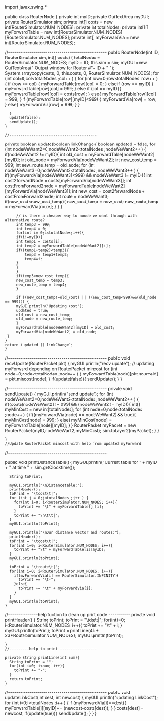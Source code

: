 import javax.swing.*;

public class RouterNode {
  private int myID;
  private GuiTextArea myGUI;
  private RouterSimulator sim;
  private int[] costs = new int[RouterSimulator.NUM_NODES];
  private int totalNodes;
  private int[][] myForwardTable = new int[RouterSimulator.NUM_NODES][RouterSimulator.NUM_NODES];
  private int[] myForwardVia = new int[RouterSimulator.NUM_NODES];

  //--------------------------------------------------
  public RouterNode(int ID, RouterSimulator sim, int[] costs) {
    totalNodes = RouterSimulator.NUM_NODES;
    myID = ID;
    this.sim = sim;
    myGUI =new GuiTextArea("  Output window for Router #"+ ID + "  ");
    System.arraycopy(costs, 0, this.costs, 0, RouterSimulator.NUM_NODES);
    for (int col=0;col<totalNodes ;col++ ) {
      for (int row=0;row<totalNodes ;row++ ) {
        if (row == col) {
          myForwardTable[row][col] = 0;
        }
        else if (row == myID) {
          myForwardTable[row][col] = 999;
        }
        else if (col == myID ){
          myForwardTable[row][col] = costs[row];
        }
        else{
          myForwardTable[row][col] = 999;
        }
        if (myForwardTable[row][myID]<999) {
            myForwardVia[row] = row;
        }
        else{
          myForwardVia[row] = 999;
        }
      }

      }
      update(false);
      sendUpdate();
    }
    
    //----------------------------------------
  private boolean update(boolean linkChange){
    boolean updated = false;
     for (int nodeWeWant2=0;nodeWeWant2<totalNodes ;nodeWeWant2++ ) {
	 if(nodeWeWant2 != myID){
	     int old_cost = myForwardTable[nodeWeWant2][myID];
	     int old_node = myForwardVia[nodeWeWant2];
	     int new_cost_temp =  999;
	     int new_route_temp = old_node;
	     for (int nodeWeWant3=0;nodeWeWant3<totalNodes ;nodeWeWant3++ ) { 
		 if((myForwardVia[nodeWeWant3]<999) && (nodeWeWant3 != myID)){
		     int cost2forwardNode = costs[myForwardVia[nodeWeWant3]];
		     int costFromForward2node = myForwardTable[nodeWeWant2][myForwardVia[nodeWeWant3]];
		     int new_cost = cost2forwardNode + costFromForward2node;
		     int route = nodeWeWant3;
		     if(new_cost<new_cost_temp){
			 new_cost_temp = new_cost;
			 new_route_temp = myForwardVia[route];
		     }
		 }
	     }

	     // is there a cheaper way to noode we want through with alternative route?
	     int temp3 = 999;
	     int temp4 = 0;
	     for(int i= 0;i<totalNodes;i++){
		 if(i!=myID){
		 int temp1 = costs[i];
		 int temp2 = myForwardTable[nodeWeWant2][i];
		 if((temp1+temp2)<temp3){
		     temp3 = temp1+temp2;
		     temp4=i;
		 }
		 }
	     }
	     if(temp3<new_cost_temp){
		 new_cost_temp = temp3;
		 new_route_temp = temp4;
	     }
	     
	     if ((new_cost_temp!=old_cost) || ((new_cost_temp<999)&&(old_node == 999))) {
		 myGUI.println("Updating cost");
		 updated = true;
		 old_cost = new_cost_temp;
		 old_node = new_route_temp;
	     }
	     myForwardTable[nodeWeWant2][myID] = old_cost;
	     myForwardVia[nodeWeWant2] = old_node;
	 }
    }
    return (updated || linkChange);
    }

  //--------------------------------------------------
  public void recvUpdate(RouterPacket pkt) {
    myGUI.println("recv update");
    // updating myForward depending on RouterPacket mincost
    for (int node=0;node<totalNodes ;node++ ) {
     myForwardTable[node][pkt.sourceid] = pkt.mincost[node];
    }
  if(update(false)){
    sendUpdate();
  }
  }


  //--------------------------------------------------
  private void sendUpdate() {
  myGUI.println("send update");
    for (int nodeWeWant2=0;nodeWeWant2<totalNodes ;nodeWeWant2++ ) {
      if((costs[nodeWeWant2] != 999) && (nodeWeWant2 != myID)){
        int[] myMinCost = new int[totalNodes];
        for (int node=0;node<totalNodes ;node++ ) {
	    if((myForwardVia[node] == nodeWeWant2) && true){
            myMinCost[node] = 999;
          }
          else{
            myMinCost[node] = myForwardTable[node][myID];
          }
        }
        RouterPacket myPacket = new RouterPacket(myID,nodeWeWant2,myMinCost);
        sim.toLayer2(myPacket);
      }
    }

    }
    //Update RouterPacket mincost with help from updated myForward


  //--------------------------------------------------

  public void printDistanceTable() {
  	  myGUI.println("Current table for " + myID +
  			"  at time " + sim.getClocktime());

      String toPrint;

      myGUI.println("\nDistancetable:");
      printHeader();
      toPrint = "\tcost\t|";
      for (int j = 0;j<totalNodes ;j++ ) {
        for(int i=0; i<RouterSimulator.NUM_NODES; i++){
          toPrint += "\t" + myForwardTable[j][i];
        }
        toPrint += "\n\t\t|";
      }
      myGUI.println(toPrint);

      myGUI.println("\nOur distance vector and routes:");
      printHeader();
      toPrint = "\tcost\t|";
      for(int i=0; i<RouterSimulator.NUM_NODES; i++){
        toPrint += "\t" + myForwardTable[i][myID];
      }
      myGUI.println(toPrint);

      toPrint = "\troute\t|";
      for(int i=0; i<RouterSimulator.NUM_NODES; i++){
        if(myForwardVia[i] == RouterSimulator.INFINITY){
          toPrint += "\t-";
        }else{
          toPrint += "\t" + myForwardVia[i];
        }
      }
      myGUI.println(toPrint);
    }

  //---------------help fuction to clean up print code -----------
    private void printHeader() {
      String toPrint;
      toPrint = "\tdst\t|";
      for(int i=0; i<RouterSimulator.NUM_NODES; i++){
        toPrint += "\t" + i;
      }
      myGUI.println(toPrint);
      toPrint = printLine(45 + 23*RouterSimulator.NUM_NODES);
      myGUI.println(toPrint);

    }
    //---------help to print -----------------

    private String printLine(int num){
      String toPrint = "";
      for(int i=0; i<num; i++){
        toPrint += "-";
      }
      return toPrint;
    }

  //--------------------------------------------------
  public void updateLinkCost(int dest, int newcost) {
    myGUI.println("updating LinkCost");
    for (int i=0;i<totalNodes ;i++ ) {
	if (myForwardVia[i]==dest){
	    myForwardTable[i][myID]+= (newcost-costs[dest]);
      }
    }
    costs[dest] = newcost;
    if(update(true)){
	sendUpdate();
    }
  }
}
